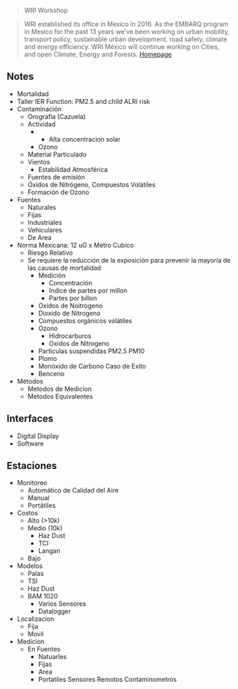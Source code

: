 > WRI Workshop

> WRI established its office in Mexico in 2016. As the EMBARQ program in Mexico for the past 13 years we've been working on urban mobility, transport policy, sustainable urban development, road safety, climate and energy efficiency. WRI México will continue working on Cities, and open Climate, Energy and Forests. [Homepage](http://wrimexico.org/)

## Notes

- Mortalidad 
- Taller IER Function: PM2.5 and child ALRI risk
- Contaminación
  - Orografia (Cazuela)
  - Actividad
    - + Alta concentracion solar
    - Ozono
  - Material Particulado
  - Vientos
    - Estabilidad Atmosférica
  - Fuentes de emisión
  - Óxidos de Nitrógeno, Compuestos Volátiles
  - Formación de Ozono
- Fuentes
  - Naturales
  - Fijas
  - Industriales
  - Vehiculares
  - De Area
- Norma Mexicana: 12 uG x Metro Cubico
  - Riesgo Relativo
  - Se requiere la reducción de la exposición para prevenir la mayoría de las causas de mortalidad
    - Medición
      - Concentración
      - Indice de partes por millon
      - Partes por billon
    - Oxidos de Noitrogeno
    - Dioxido de Nitrogeno
    - Compuestos orgánicos volátiles
    - Ozono
      - Hidrocarburos
      - Oxidos de Nitrogeno
    - Particulas suspendidas PM2.5 PM10
    - Plomo
    - Monóxido de Carbono Caso de Exito
    - Benceno
- Métodos
  - Metodos de Medicion
  - Metodos Equivalentes

## Interfaces

- Digital Display
- Software

## Estaciones

- Monitoreo
  - Automático de Calidad del Aire
  - Manual
  - Portátiles
- Costos
  - Alto (>10k)
  - Medio (10k)
    - Haz Dust
    - TCI
    - Langan
  - Bajo
- Modelos
  - Palas
  - TSI
  - Haz Dust
  - BAM 1020
    - Varios Sensores
    - Datalogger
- Localizacion
  - Fija
  - Movil
- Medicion
  - En Fuentes
    - Natuarles
    - Fijas
    - Area
    - Portatiles
Sensores Remotos
Contaminometros
